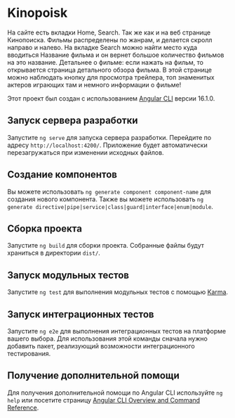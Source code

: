 # Kinopoisk

На сайте есть вкладки Home, Search. Так же как и на веб странице Кинопоиска. Фильмы распределены по жанрам, и делается скролл направо и налево.
На вкладке Search можно найти место куда вводиться Название фильма и он вернет большое количество фильмов на это название.
Детальнее о фильме: если нажать на фильм, то открывается страница детального обзора фильма. В этой странице можно наблюдать кнопку для просмотра трейлера, топ знаменитых актеров играющих там и немного информации о фильме!
 
Этот проект был создан с использованием [Angular CLI](https://github.com/angular/angular-cli) версии 16.1.0.

## Запуск сервера разработки

Запустите `ng serve` для запуска сервера разработки. Перейдите по адресу `http://localhost:4200/`. Приложение будет автоматически перезагружаться при изменении исходных файлов.

## Создание компонентов

Вы можете использовать `ng generate component component-name` для создания нового компонента. Также вы можете использовать `ng generate directive|pipe|service|class|guard|interface|enum|module`.

## Сборка проекта

Запустите `ng build` для сборки проекта. Собранные файлы будут храниться в директории `dist/`.

## Запуск модульных тестов

Запустите `ng test` для выполнения модульных тестов с помощью [Karma](https://karma-runner.github.io).

## Запуск интеграционных тестов

Запустите `ng e2e` для выполнения интеграционных тестов на платформе вашего выбора. Для использования этой команды сначала нужно добавить пакет, реализующий возможности интеграционного тестирования.

## Получение дополнительной помощи

Для получения дополнительной помощи по Angular CLI используйте `ng help` или посетите страницу [Angular CLI Overview and Command Reference](https://angular.io/cli).